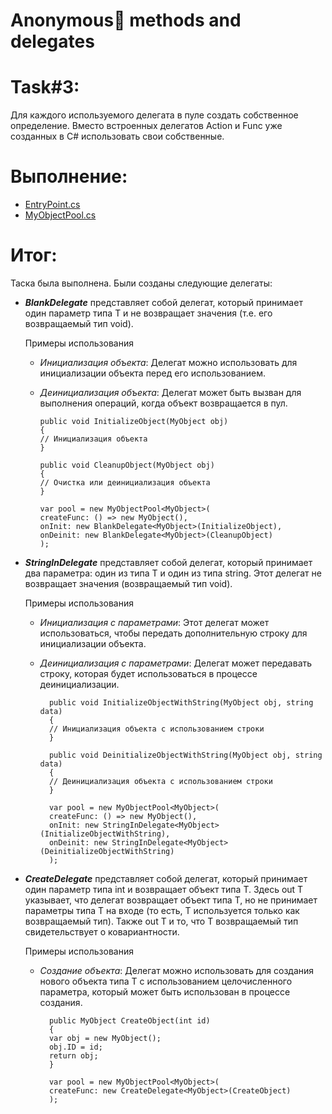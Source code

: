 # Anonymous🥸 methods and delegates
# Task#3:
Для каждого используемого делегата в пуле создать собственное определение. Вместо встроенных делегатов Action и Func 
уже созданных в C# использовать свои собственные.

# Выполнение:
- [EntryPoint.cs](https://github.com/BashkaCoder/Unity_practice_2/blob/Task3/Assets/Scripts/EntryPoint.cs)
- [MyObjectPool.cs](https://github.com/BashkaCoder/Unity_practice_2/blob/Task3/Assets/Scripts/MyObjectPool.cs)

# Итог:
Таска была выполнена. Были созданы следующие делегаты:
* **_BlankDelegate_** представляет собой делегат, который принимает один параметр типа T и не возвращает значения (т.е. его возвращаемый тип void).

  Примеры использования
  * _Инициализация объекта_: Делегат можно использовать для инициализации объекта перед его использованием. 
  * _Деинициализация объекта_: Делегат может быть вызван для выполнения операций, когда объект возвращается в пул.

        public void InitializeObject(MyObject obj)
        {
        // Инициализация объекта
        }
        
        public void CleanupObject(MyObject obj)
        {
        // Очистка или деинициализация объекта
        }
        
        var pool = new MyObjectPool<MyObject>(
        createFunc: () => new MyObject(),
        onInit: new BlankDelegate<MyObject>(InitializeObject),
        onDeinit: new BlankDelegate<MyObject>(CleanupObject)
        );
* **_StringInDelegate_** представляет собой делегат, который принимает два параметра: один из типа T и один из типа string. Этот делегат не возвращает значения (возвращаемый тип void).

  Примеры использования
  * _Инициализация с параметрами_: Этот делегат может использоваться, чтобы передать дополнительную строку для инициализации объекта.
  * _Деинициализация с параметрами_: Делегат может передавать строку, которая будет использоваться в процессе деинициализации.

          public void InitializeObjectWithString(MyObject obj, string data)
          {
          // Инициализация объекта с использованием строки
          }
          
          public void DeinitializeObjectWithString(MyObject obj, string data)
          {
          // Деинициализация объекта с использованием строки
          }
          
          var pool = new MyObjectPool<MyObject>(
          createFunc: () => new MyObject(),
          onInit: new StringInDelegate<MyObject>(InitializeObjectWithString),
          onDeinit: new StringInDelegate<MyObject>(DeinitializeObjectWithString)
          );

* **_CreateDelegate_** представляет собой делегат, который принимает один параметр типа int и возвращает объект типа T. 
Здесь out T указывает, что делегат возвращает объект типа T, но не принимает параметры типа T на входе (то есть, T используется только как возвращаемый тип). Также out T и то, что T возвращаемый тип свидетельствует о ковариантности.

  Примеры использования
  * _Создание объекта_: Делегат можно использовать для создания нового объекта типа T с использованием целочисленного параметра, который может быть использован в процессе создания.

          public MyObject CreateObject(int id)
          {
          var obj = new MyObject();
          obj.ID = id;
          return obj;
          }
        
          var pool = new MyObjectPool<MyObject>(
          createFunc: new CreateDelegate<MyObject>(CreateObject)
          );